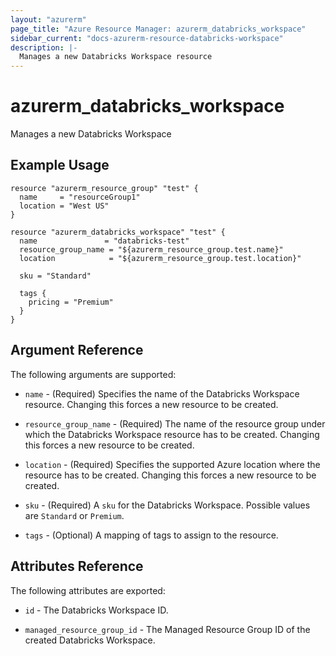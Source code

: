 ```yaml
---
layout: "azurerm"
page_title: "Azure Resource Manager: azurerm_databricks_workspace"
sidebar_current: "docs-azurerm-resource-databricks-workspace"
description: |-
  Manages a new Databricks Workspace resource
---
```


# azurerm_databricks_workspace

Manages a new Databricks Workspace

## Example Usage

```hcl
resource "azurerm_resource_group" "test" {
  name     = "resourceGroup1"
  location = "West US"
}

resource "azurerm_databricks_workspace" "test" {
  name               = "databricks-test"
  resource_group_name = "${azurerm_resource_group.test.name}"
  location            = "${azurerm_resource_group.test.location}"

  sku = "Standard"

  tags {
    pricing = "Premium"
  }
}
```

## Argument Reference

The following arguments are supported:

* `name` - (Required) Specifies the name of the Databricks Workspace resource. Changing this forces a new resource to be created.

* `resource_group_name` - (Required) The name of the resource group under which the Databricks Workspace resource has to be created. Changing this forces a new resource to be created.

* `location` - (Required) Specifies the supported Azure location where the resource has to be created. Changing this forces a new resource to be created.

* `sku` - (Required) A `sku` for the Databricks Workspace. Possible values are `Standard` or `Premium`.

* `tags` - (Optional) A mapping of tags to assign to the resource.

## Attributes Reference

The following attributes are exported:

* `id` - The Databricks Workspace ID.

* `managed_resource_group_id` - The Managed Resource Group ID of the created Databricks Workspace.

